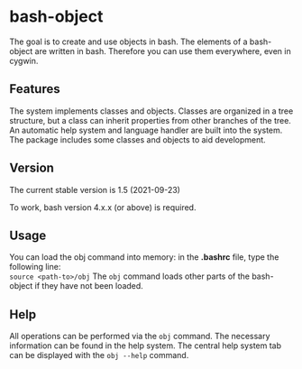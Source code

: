 # bash-object
The goal is to create and use objects in bash. The elements of a bash-object are written in bash. Therefore you can use them everywhere, even in cygwin.

## Features
The system implements classes and objects. Classes are organized in a tree structure, but a class can inherit properties from other branches of the tree. An automatic help system and language handler are built into the system.
The package includes some classes and objects to aid development.

## Version
The current stable version is 1.5 (2021-09-23)

To work, bash version 4.x.x (or above) is required.

## Usage
You can load the obj command into memory: in the **.bashrc** file, type the following line:  
`source <path-to>/obj`
The `obj` command loads other parts of the bash-object if they have not been loaded.

## Help
All operations can be performed via the `obj` command. The necessary information can be found in the help system. The central help system tab can be displayed with the `obj --help` command.
